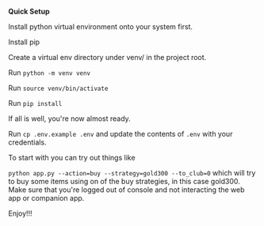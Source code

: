 
**Quick Setup**


Install python virtual environment onto your system first.

Install pip

Create a virtual env directory under venv/ in the project root.

Run `python -m venv venv`

Run `source venv/bin/activate`


Run `pip install`

If all is well, you're now almost ready.

Run `cp .env.example .env` and update the contents of `.env` with your credentials.

To start with you can try out things like

`python app.py --action=buy --strategy=gold300 --to_club=0` which will try to buy some items using on of the buy strategies, in this case gold300.
Make sure that you're logged out of console and not interacting the web app or companion app.

Enjoy!!!





